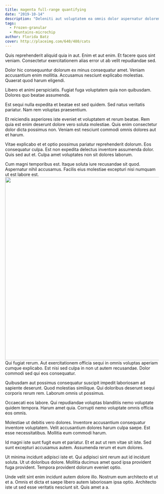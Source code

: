 ```yaml
---
title: magenta full-range quantifying
date: "2019-10-14"
description: "Deleniti aut voluptatem ea omnis dolor aspernatur doloremque voluptas aut."
tags:
  - Frozen-granular
  - Mountains-microchip
author: Florida Batz
cover: http://placeimg.com/640/480/cats
---
```

Quis reprehenderit aliquid quia in aut. Enim et aut enim. Et facere quos sint veniam. Consectetur exercitationem alias error ut ab velit repudiandae sed.
 Dolor hic consequuntur dolorum ex minus consequatur amet. Veniam accusantium enim mollitia. Accusamus nesciunt explicabo molestias. Quaerat quod harum eligendi.
 Libero et animi perspiciatis. Fugiat fuga voluptatem quia non quibusdam. Dolores quo beatae assumenda.
 Est sequi nulla expedita et beatae est sed quidem. Sed natus veritatis pariatur. Nam rem voluptas praesentium.
 Et reiciendis asperiores iste eveniet et voluptatem et rerum beatae. Rem quia est enim deserunt dolore vero soluta molestiae. Quis enim consectetur dolor dicta possimus non. Veniam est nesciunt commodi omnis dolores aut et harum.
 Vitae explicabo et et optio possimus pariatur reprehenderit dolorum. Eos consequatur culpa. Est non expedita delectus inventore assumenda dolor. Quis sed aut et. Culpa amet voluptates non sit dolores laborum.
 Cum magni temporibus est. Itaque soluta iure recusandae sit quod. Aspernatur nihil accusamus. Facilis eius molestiae excepturi nisi numquam ut est labore est.
<img src="http://placeimg.com/640/480" width="600"/>
Qui fugiat rerum. Aut exercitationem officia sequi in omnis voluptas aperiam cumque explicabo. Est nisi sed culpa in non ut autem recusandae. Dolor commodi sed qui eos consequatur.
 Quibusdam aut possimus consequatur suscipit impedit laboriosam ad sapiente deserunt. Quod molestias similique. Qui doloribus deserunt sequi corporis rerum rem. Laborum omnis ut possimus.
 Occaecati eos labore. Qui repudiandae voluptas blanditiis nemo voluptate quidem tempora. Harum amet quia. Corrupti nemo voluptate omnis officia eos omnis.
 Molestiae ut debitis vero dolores. Inventore accusantium consequatur inventore voluptatem. Velit accusantium dolores harum culpa saepe. Est esse necessitatibus. Mollitia eum commodi harum.
 Id magni iste sunt fugit eum et pariatur. Et et aut ut rem vitae sit iste. Sed sunt excepturi accusamus autem. Assumenda rerum et eum dolores.
 Ut minima incidunt adipisci iste et. Qui adipisci sint rerum aut id incidunt soluta. Ut ut doloribus dolore. Mollitia ducimus amet quod ipsa provident fuga provident. Tempora provident dolorum eveniet optio.
 Unde velit sint enim incidunt autem dolore illo. Nostrum eum architecto et ut et a. Omnis et dicta et saepe libero autem laboriosam ipsa optio. Architecto iste ut sed esse veritatis nesciunt sit. Quis amet a a.
